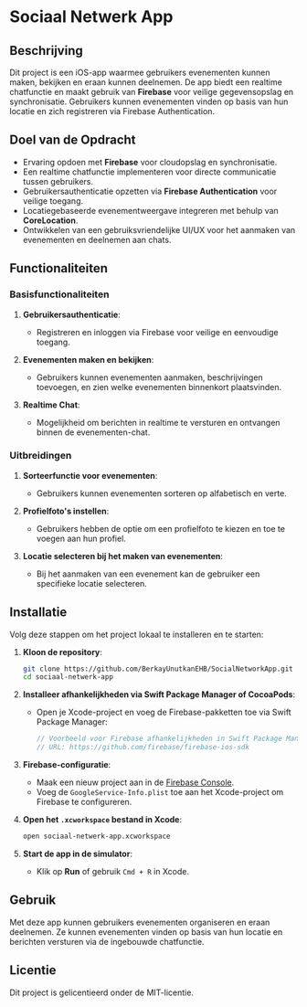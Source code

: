 # Sociaal Netwerk App

## Beschrijving

Dit project is een iOS-app waarmee gebruikers evenementen kunnen maken, bekijken en eraan kunnen deelnemen. De app biedt een realtime chatfunctie en maakt gebruik van **Firebase** voor veilige gegevensopslag en synchronisatie. Gebruikers kunnen evenementen vinden op basis van hun locatie en zich registreren via Firebase Authentication.

## Doel van de Opdracht

- Ervaring opdoen met **Firebase** voor cloudopslag en synchronisatie.
- Een realtime chatfunctie implementeren voor directe communicatie tussen gebruikers.
- Gebruikersauthenticatie opzetten via **Firebase Authentication** voor veilige toegang.
- Locatiegebaseerde evenementweergave integreren met behulp van **CoreLocation**.
- Ontwikkelen van een gebruiksvriendelijke UI/UX voor het aanmaken van evenementen en deelnemen aan chats.

## Functionaliteiten

### Basisfunctionaliteiten

1. **Gebruikersauthenticatie**:
   - Registreren en inloggen via Firebase voor veilige en eenvoudige toegang.

2. **Evenementen maken en bekijken**:
   - Gebruikers kunnen evenementen aanmaken, beschrijvingen toevoegen, en zien welke evenementen binnenkort plaatsvinden.

3. **Realtime Chat**:
   - Mogelijkheid om berichten in realtime te versturen en ontvangen binnen de evenementen-chat.


### Uitbreidingen

1. **Sorteerfunctie voor evenementen**:
   - Gebruikers kunnen evenementen sorteren op alfabetisch en verte.

2. **Profielfoto's instellen**:
   - Gebruikers hebben de optie om een profielfoto te kiezen en toe te voegen aan hun profiel.

3. **Locatie selecteren bij het maken van evenementen**:
   - Bij het aanmaken van een evenement kan de gebruiker een specifieke locatie selecteren.

## Installatie

Volg deze stappen om het project lokaal te installeren en te starten:

1. **Kloon de repository**:

   ```bash
   git clone https://github.com/BerkayUnutkanEHB/SocialNetworkApp.git
   cd sociaal-netwerk-app
   ```

2. **Installeer afhankelijkheden via Swift Package Manager of CocoaPods**:

   - Open je Xcode-project en voeg de Firebase-pakketten toe via Swift Package Manager:
     ```swift
     // Voorbeeld voor Firebase afhankelijkheden in Swift Package Manager
     // URL: https://github.com/firebase/firebase-ios-sdk
     ```

3. **Firebase-configuratie**:
   - Maak een nieuw project aan in de [Firebase Console](https://console.firebase.google.com/).
   - Voeg de `GoogleService-Info.plist` toe aan het Xcode-project om Firebase te configureren.

4. **Open het `.xcworkspace` bestand in Xcode**:

   ```bash
   open sociaal-netwerk-app.xcworkspace
   ```

5. **Start de app in de simulator**:
   - Klik op **Run** of gebruik `Cmd + R` in Xcode.

## Gebruik

Met deze app kunnen gebruikers evenementen organiseren en eraan deelnemen. Ze kunnen evenementen vinden op basis van hun locatie en berichten versturen via de ingebouwde chatfunctie. 

## Licentie

Dit project is gelicentieerd onder de MIT-licentie.

